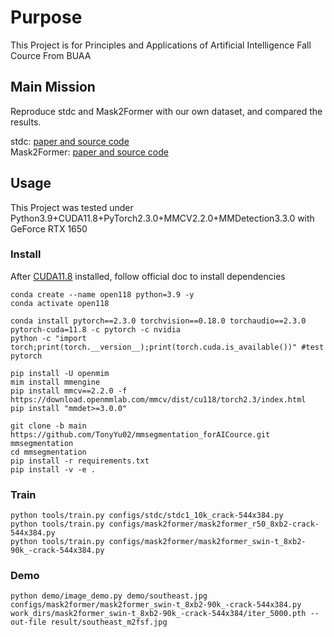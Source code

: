 # Purpose
This Project is for Principles and Applications of Artificial Intelligence Fall Cource From BUAA

## Main Mission
Reproduce stdc and Mask2Former with our own dataset, and compared the results.

stdc: [paper and source code](https://github.com/MichaelFan01/STDC-Seg)  
Mask2Former: [paper and source code](https://github.com/facebookresearch/Mask2Former)

## Usage
This Project was tested under Python3.9+CUDA11.8+PyTorch2.3.0+MMCV2.2.0+MMDetection3.3.0 with GeForce RTX 1650

### Install
After [CUDA11.8](https://developer.nvidia.com/cuda-11-8-0-download-archive) installed, follow official doc to install dependencies
   ```CMD
   conda create --name open118 python=3.9 -y
   conda activate open118

   conda install pytorch==2.3.0 torchvision==0.18.0 torchaudio==2.3.0 pytorch-cuda=11.8 -c pytorch -c nvidia
   python -c "import torch;print(torch.__version__);print(torch.cuda.is_available())" #test pytorch

   pip install -U openmim
   mim install mmengine
   pip install mmcv==2.2.0 -f https://download.openmmlab.com/mmcv/dist/cu118/torch2.3/index.html
   pip install "mmdet>=3.0.0"

   git clone -b main https://github.com/TonyYu02/mmsegmentation_forAICource.git mmsegmentation
   cd mmsegmentation
   pip install -r requirements.txt
   pip install -v -e .
   ```
### Train
```
python tools/train.py configs/stdc/stdc1_10k_crack-544x384.py
python tools/train.py configs/mask2former/mask2former_r50_8xb2-crack-544x384.py
python tools/train.py configs/mask2former/mask2former_swin-t_8xb2-90k_-crack-544x384.py
```
### Demo
```
python demo/image_demo.py demo/southeast.jpg configs/mask2former/mask2former_swin-t_8xb2-90k_-crack-544x384.py work_dirs/mask2former_swin-t_8xb2-90k_-crack-544x384/iter_5000.pth --out-file result/southeast_m2fsf.jpg
```
